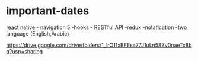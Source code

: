 # important-dates
react native - navigation 5 -hooks - RESTful API -redux -notafication -two language (English,Arabic) -

https://drive.google.com/drive/folders/1_lrO11xBFEsa77J1uLn58Zv0naeTx8bq?usp=sharing

